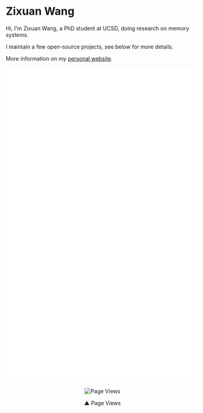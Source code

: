 # Zixuan Wang

Hi, I'm Zixuan Wang, a PhD student at UCSD, doing research on memory systems.

I maintain a few open-source projects, see below for more details.

More information on my [personal website](https://thenetadmin.net).

<p align="center"><img width=500 src="https://github.com/TheNetAdmin/TheNetAdmin/blob/master/github-metrics.svg"/></p>
<p align="center"><img  width=500 title="Page Views" src="https://steins-gate-visitor-count.greenhandatsjtu.repl.co/TheNetAdmin"/></p>
<p align="center">▲ Page Views</p>
